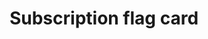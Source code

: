 ---
layout: pattern
categories: [patterns, card]
title: Subscription flag card
type: [detail-page]
permalink: /patterns/card/card-flag-subscription/
description: |
  This "flag" card has the image positioned on the left . The example in the html below shows how to apply. To see an example with the image with padding, see the [right flag](/patterns/card/card-flag-media-right-inset/). _see more details on functionality on the [default card](/patterns/card) page_
overview: This "flag" card has the image positioned on the left with the image at full height.

usa-link: "https://designsystem.digital.gov/components/card/"
cards:
  - title: Card 1
    content: card 1 content
    button: Learn more about card 1
    img: https://designsystem.digital.gov/img/introducing-uswds-2-0/built-to-grow--alt.jpg
    alt: placeholder image
yml: |
  
  cards:
  - title: Card 1
    content: card 1 content
    button: Learn more about card 1
    img: https://designsystem.digital.gov/img/introducing-uswds-2-0/built-to-grow--alt.jpg
    alt: placeholder image

jekyll: |

  "{% include patterns/card/card-flag-subscription-jk.md %}"
### Paths to view design and code... 
## designimg: can be used to show an image of the design until a coded version can be created. The htmlpath & csspath should be located in the pattens folder. Read more about creating coded components in /docs/creating-patterns 
# designimg: 
htmlpath: patterns/card/card-flag-subscription.md
csspath: patterns/card/index.scss
---